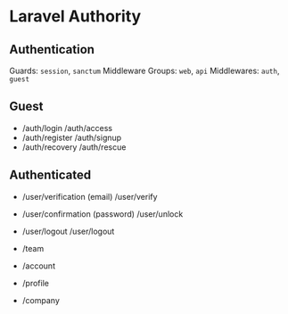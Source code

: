 # Laravel Authority

## Authentication

Guards: `session`, `sanctum`
Middleware Groups: `web`, `api`
Middlewares: `auth`, `guest`

## Guest

- /auth/login                       /auth/access
- /auth/register                    /auth/signup
- /auth/recovery                    /auth/rescue

## Authenticated

- /user/verification (email)        /user/verify
- /user/confirmation (password)     /user/unlock
- /user/logout                      /user/logout

- /team

- /account
- /profile
- /company

